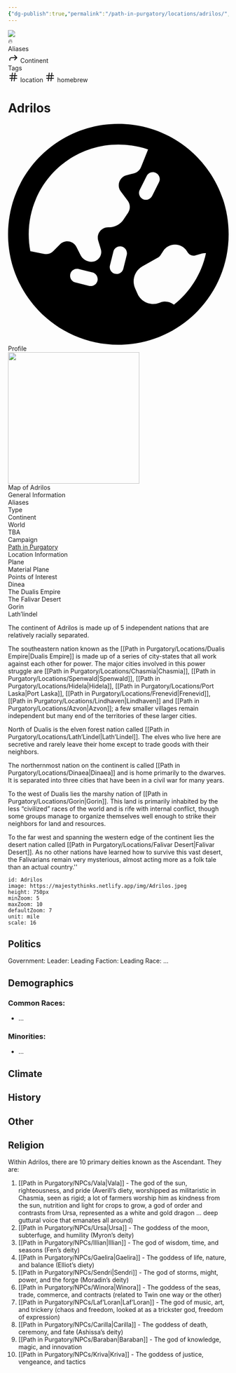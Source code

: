 ```yaml
---
{"dg-publish":true,"permalink":"/path-in-purgatory/locations/adrilos/","tags":["homebrew","location"]}
---
```


<div class="wiki-header">
	<div class="banner-wrapper">
		<div class="banner">
			<img class="banner-image full-width" src="https://majestythinks.netlify.app/img/purgatory.jpeg" style="object-position: 50% 50%">
		</div>
		<div class="banner-icon">
			<div class="icon-box">🔥</div>
		</div>
	</div>
	<div class="frontmatter-container">
		<div class="frontmatter-section mod-aliases">
			<span class="frontmatter-section-label">Aliases</span>
			<div class="frontmatter-section-data frontmatter-section-aliases">
				<span class="frontmatter-alias">
					<span class="frontmatter-alias-icon"> <svg xmlns="http://www.w3.org/2000svg" width="24" height="24" viewBox="0 0 24 24" fill="none" stroke="currentColor" stroke-width="2" stroke-linecap="round" stroke-linejoin="round" class="svg-icon lucide-forward"><polyline points="15 17 20 12 15 7"></polyline><path d="M4 18v-2a4 4 0 0 1 4-4h12"></path></svg></span>
					Continent</span>
			</div>
		</div>
		<div class="frontmatter-section mod-tags">
			<span class="frontmatter-section-label">Tags</span>
			<div class="frontmatter-section-data frontmatter-section-tags">
				<a class="tag"onclick="toggleTagSearch(this)">
					<span class="frontmatter-tag-icon"><svg xmlns="http://www.w3.org/2000/svg" width="24" height="24" viewBox="0 0 24 24" fill="none" stroke="currentColor" stroke-width="2" stroke-linecap="round" stroke-linejoin="round" class="svg-icon lucide-hash"><line x1="4" y1="9" x2="20" y2="9"></line><line x1="4" y1="15" x2="20" y2="15"></line><line x1="10" y1="3" x2="8" y2="21"></line><line x1="16" y1="3" x2="14" y2="21"></line></svg></span>
					location</a>
				<a class="tag" onclick="toggleTagSearch(this)">
					<span class="frontmatter-tag-icon"><svg xmlns="http://www.w3.org/2000/svg" width="24" height="24" viewBox="0 0 24 24" fill="none" stroke="currentColor" stroke-width="2" stroke-linecap="round" stroke-linejoin="round" class="svg-icon lucide-hash"><line x1="4" y1="9" x2="20" y2="9"></line><line x1="4" y1="15" x2="20" y2="15"></line><line x1="10" y1="3" x2="8" y2="21"></line><line x1="16" y1="3" x2="14" y2="21"></line></svg></span>
					homebrew</a>
			</div>
		</div>
	</div>
</div>

# Adrilos

<aside>
	<div class="aside-bkg aside-item aside-title center">
		<div class="aside-icon"><svg xmlns="http://www.w3.org/2000/svg" viewBox="0 0 512 512"><!--! Font Awesome Pro 6.2.1 by @fontawesome - https://fontawesome.com License - https://fontawesome.com/license (Commercial License) Copyright 2022 Fonticons, Inc. --><path d="M51.7 295.1l31.7 6.3c7.9 1.6 16-.9 21.7-6.6l15.4-15.4c11.6-11.6 31.1-8.4 38.4 6.2l9.3 18.5c4.8 9.6 14.6 15.7 25.4 15.7c15.2 0 26.1-14.6 21.7-29.2l-6-19.9c-4.6-15.4 6.9-30.9 23-30.9h2.3c13.4 0 25.9-6.7 33.3-17.8l10.7-16.1c5.6-8.5 5.3-19.6-.8-27.7l-16.1-21.5c-10.3-13.7-3.3-33.5 13.4-37.7l17-4.3c7.5-1.9 13.6-7.2 16.5-14.4l16.4-40.9C303.4 52.1 280.2 48 256 48C141.1 48 48 141.1 48 256c0 13.4 1.3 26.5 3.7 39.1zm407.7 4.6c-3-.3-6-.1-9 .8l-15.8 4.4c-6.7 1.9-13.8-.9-17.5-6.7l-2-3.1c-6-9.4-16.4-15.1-27.6-15.1s-21.6 5.7-27.6 15.1l-6.1 9.5c-1.4 2.2-3.4 4.1-5.7 5.3L312 330.1c-18.1 10.1-25.5 32.4-17 51.3l5.5 12.4c8.6 19.2 30.7 28.5 50.5 21.1l2.6-1c10-3.7 21.3-2.2 29.9 4.1l1.5 1.1c37.2-29.5 64.1-71.4 74.4-119.5zM512 256c0 141.4-114.6 256-256 256S0 397.4 0 256S114.6 0 256 0S512 114.6 512 256zM144.5 348.1c-2.1 8.6 3.1 17.3 11.6 19.4l32 8c8.6 2.1 17.3-3.1 19.4-11.6s-3.1-17.3-11.6-19.4l-32-8c-8.6-2.1-17.3 3.1-19.4 11.6zm92-20c-2.1 8.6 3.1 17.3 11.6 19.4s17.3-3.1 19.4-11.6l8-32c2.1-8.6-3.1-17.3-11.6-19.4s-17.3 3.1-19.4 11.6l-8 32zM343.2 113.7c-7.9-4-17.5-.7-21.5 7.2l-16 32c-4 7.9-.7 17.5 7.2 21.5s17.5 .7 21.5-7.2l16-32c4-7.9 .7-17.5-7.2-21.5z"/></svg></div>
		<div class="aside-title-inner">Profile</div>
	</div>
	<section class="aside-item">
		<img height="300" src="https://majestythinks.netlify.app/img/Adrilos.jpeg">
		<figcaption class="aside-caption aside-item-spacing center">Map of Adrilos</figcaption>
	</section>
	<section class="aside-item">
	<div class="aside-bkg aside-item aside-header aside-item-spacing center">General Information</div>
		<div class="aside-data aside-item aside-item-spacing">
			<div class="aside-label">Aliases</div>
			<div class="aside-value"></div>
		</div>
		<div class="aside-item aside-data aside-item-spacing">
			<div class="aside-label">Type</div>
			<div class="aside-value">Continent</div>
		</div>
		<div class="aside-item aside-data aside-item-spacing">
			<div class="aside-label">World</div>
			<div class="aside-value">TBA</div>
		</div>
		<div class="aside-item aside-data aside-item-spacing">
			<div class="aside-label">Campaign</div>
			<div class="aside-value"><a class="internal-link" href="/path-in-purgatory/">Path in Purgatory</a></div>
		</div>
	</section>
	<section class="aside-item">
		<div class="aside-bkg aside-item aside-header aside-item-spacing center">Location Information</div>
		<div class="aside-item aside-data aside-item-spacing">
			<div class="aside-label">Plane</div>
			<div class="aside-value">Material Plane</div>
		</div>
		<div class="aside-item aside-data aside-item-spacing">
			<div class="aside-label">Points of Interest</div>
			<div class="aside-value">Dinea<br>The Dualis Empire<br>The Falivar Desert<br>Gorin<br>Lath’lindel</div>
		</div>
	</section>
</aside>

The continent of Adrilos is made up of 5 independent nations that are relatively racially separated. 

The southeastern nation known as the [[Path in Purgatory/Locations/Dualis Empire\|Dualis Empire]] is made up of a series of city-states that all work against each other for power. The major cities involved in this power struggle are [[Path in Purgatory/Locations/Chasmia\|Chasmia]], [[Path in Purgatory/Locations/Spenwald\|Spenwald]], [[Path in Purgatory/Locations/Hidela\|Hidela]], [[Path in Purgatory/Locations/Port Laska\|Port Laska]], [[Path in Purgatory/Locations/Frenevid\|Frenevid]], [[Path in Purgatory/Locations/Lindhaven\|Lindhaven]] and [[Path in Purgatory/Locations/Azvon\|Azvon]]; a few smaller villages remain independent but many end of the territories of these larger cities.

North of Dualis is the elven forest nation called [[Path in Purgatory/Locations/Lath’Lindel\|Lath’Lindel]]. The elves who live here are secretive and rarely leave their home except to trade goods with their neighbors.

The northernmost nation on the continent is called [[Path in Purgatory/Locations/Dinaea\|Dinaea]] and is home primarily to the dwarves. It is separated into three cities that have been in a civil war for many years.

To the west of Dualis lies the marshy nation of [[Path in Purgatory/Locations/Gorin\|Gorin]]. This land is primarily inhabited by the less “civilized” races of the world and is rife with internal conflict, though some groups manage to organize themselves well enough to strike their neighbors for land and resources.

To the far west and spanning the western edge of the continent lies the desert nation called [[Path in Purgatory/Locations/Falivar Desert\|Falivar Desert]]. As no other nations have learned how to survive this vast desert, the Falivarians remain very mysterious, almost acting more as a folk tale than an actual country.''

```leaflet
id: Adrilos
image: https://majestythinks.netlify.app/img/Adrilos.jpeg
height: 750px
minZoom: 5
maxZoom: 10
defaultZoom: 7
unit: mile
scale: 16
```

## Politics
Government:
Leader:
Leading Faction:
Leading Race:
...

## Demographics
### Common Races:
- ...
### Minorities:
- ...
## Climate
## History
## Other
## Religion
Within Adrilos, there are 10 primary deities known as the Ascendant. They are:

1. [[Path in Purgatory/NPCs/Vala\|Vala]] - The god of the sun, righteousness, and pride (Averill’s diety, worshipped as militaristic in Chasmia, seen as rigid; a lot of farmers worship him as kindness from the sun, nutrition and light for crops to grow, a god of order and contrasts from Ursa, represented as a white and gold dragon … deep guttural voice that emanates all around)
2. [[Path in Purgatory/NPCs/Ursa\|Ursa]] - The goddess of the moon, subterfuge, and humility (Myron’s deity)
3. [[Path in Purgatory/NPCs/Illian\|Illian]] - The god of wisdom, time, and seasons (Fen’s deity)
4. [[Path in Purgatory/NPCs/Gaelira\|Gaelira]] - The goddess of life, nature, and balance (Elliot’s diety)
5. [[Path in Purgatory/NPCs/Sendri\|Sendri]] - The god of storms, might, power, and the forge (Moradin’s deity)
6. [[Path in Purgatory/NPCs/Winora\|Winora]] - The goddess of the seas, trade, commerce, and contracts (related to Twin one way or the other)
7. [[Path in Purgatory/NPCs/Laf’Loran\|Laf’Loran]] - The god of music, art, and trickery (chaos and freedom, looked at as a trickster god, freedom of expression)
8. [[Path in Purgatory/NPCs/Carilla\|Carilla]] - The goddess of death, ceremony, and fate (Ashissa’s deity)
9. [[Path in Purgatory/NPCs/Baraban\|Baraban]] - The god of knowledge, magic, and innovation
10. [[Path in Purgatory/NPCs/Kriva\|Kriva]] - The goddess of justice, vengeance, and tactics